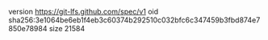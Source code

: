version https://git-lfs.github.com/spec/v1
oid sha256:3e1064be6eb1f4eb3c60374b292510c032bfc6c347459b3fbd874e7850e78984
size 21584
